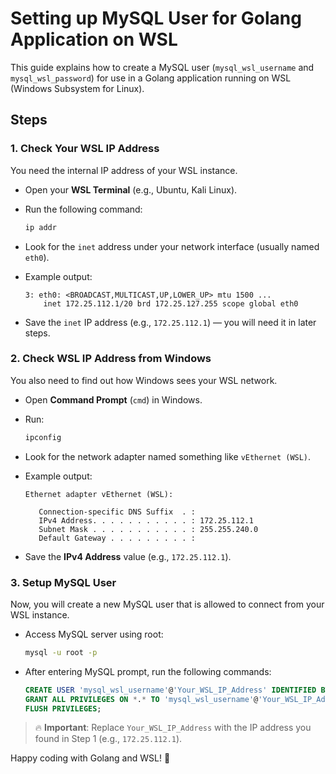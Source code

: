 # Setting up MySQL User for Golang Application on WSL

This guide explains how to create a MySQL user (`mysql_wsl_username` and `mysql_wsl_password`) for use in a Golang application running on WSL (Windows Subsystem for Linux).

## Steps

### 1. Check Your WSL IP Address
You need the internal IP address of your WSL instance.

- Open your **WSL Terminal** (e.g., Ubuntu, Kali Linux).
- Run the following command:

  ```bash
  ip addr

- Look for the `inet` address under your network interface (usually named `eth0`).
- Example output:

  ```
  3: eth0: <BROADCAST,MULTICAST,UP,LOWER_UP> mtu 1500 ...
      inet 172.25.112.1/20 brd 172.25.127.255 scope global eth0
  ```
- Save the `inet` IP address (e.g., `172.25.112.1`) — you will need it in later steps.

### 2. Check WSL IP Address from Windows
You also need to find out how Windows sees your WSL network.

- Open **Command Prompt** (`cmd`) in Windows.
- Run:

  ```cmd
  ipconfig
  ```

- Look for the network adapter named something like `vEthernet (WSL)`.
- Example output:

  ```
  Ethernet adapter vEthernet (WSL):

     Connection-specific DNS Suffix  . :
     IPv4 Address. . . . . . . . . . . : 172.25.112.1
     Subnet Mask . . . . . . . . . . . : 255.255.240.0
     Default Gateway . . . . . . . . . : 
  ```
- Save the **IPv4 Address** value (e.g., `172.25.112.1`).

### 3. Setup MySQL User
Now, you will create a new MySQL user that is allowed to connect from your WSL instance.

- Access MySQL server using root:

  ```bash
  mysql -u root -p
  ```

- After entering MySQL prompt, run the following commands:

  ```sql
  CREATE USER 'mysql_wsl_username'@'Your_WSL_IP_Address' IDENTIFIED BY 'mysql_wsl_password';
  GRANT ALL PRIVILEGES ON *.* TO 'mysql_wsl_username'@'Your_WSL_IP_Address' WITH GRANT OPTION;
  FLUSH PRIVILEGES;
  ```

> 🔥 **Important**: Replace `Your_WSL_IP_Address` with the IP address you found in Step 1 (e.g., `172.25.112.1`).

Happy coding with Golang and WSL! 🚀
